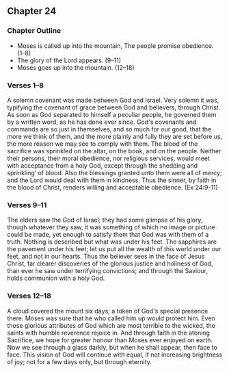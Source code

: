 ## Chapter 24

### Chapter Outline

- Moses is called up into the mountain, The people promise obedience. (1–8)
- The glory of the Lord appears. (9–11)
- Moses goes up into the mountain. (12–18)

### Verses 1–8

A solemn covenant was made between God and Israel. Very solemn it was, typifying the covenant of grace between God and believers, through Christ. As soon as God separated to himself a peculiar people, he governed them by a written word, as he has done ever since. God's covenants and commands are so just in themselves, and so much for our good, that the more we think of them, and the more plainly and fully they are set before us, the more reason we may see to comply with them. The blood of the sacrifice was sprinkled on the altar, on the book, and on the people. Neither their persons, their moral obedience, nor religious services, would meet with acceptance from a holy God, except through the shedding and sprinkling’ of blood. Also the blessings granted unto them were all of mercy; and the Lord would deal with them in kindness. Thus the sinner, by faith in the blood of Christ, renders willing and acceptable obedience. (Ex 24:9-11)

### Verses 9–11

The elders saw the God of Israel; they had some glimpse of his glory, though whatever they saw, it was something of which no image or picture could be made, yet enough to satisfy them that God was with them of a truth. Nothing is described but what was under his feet. The sapphires are the pavement under his feet; let us put all the wealth of this world under our feet, and not in our hearts. Thus the believer sees in the face of Jesus Christ, far clearer discoveries of the glorious justice and holiness of God, than ever he saw under terrifying convictions; and through the Saviour, holds communion with a holy God.

### Verses 12–18

A cloud covered the mount six days; a token of God's special presence there. Moses was sure that he who called him up would protect him. Even those glorious attributes of God which are most terrible to the wicked, the saints with humble reverence rejoice in. And through faith in the atoning Sacrifice, we hope for greater honour than Moses ever enjoyed on earth. Now we see through a glass darkly, but when he shall appear, then face to face. This vision of God will continue with equal, if not increasing brightness of joy; not for a few days only, but through eternity.

